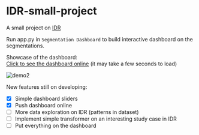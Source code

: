 # IDR-small-project
A small project on [IDR](https://idr.openmicroscopy.org/)

Run app.py in `Segmentation Dashboard` to build interactive dashboard on the segmentations.

Showcase of the dashboard:
<br>[Click to see the dashboard online](https://idr-small-project-bodan.onrender.com/) (it may take a few seconds to load)

![demo2](https://user-images.githubusercontent.com/123052690/232227204-e2ed8959-8e37-43a5-8381-48f8191c3a81.gif)

New features still on developing:
- [X] Simple dashboard sliders
- [X] Push dashboard online
- [ ] More data exploration on IDR (patterns in dataset)
- [ ] Implement simple transformer on an interesting study case in IDR
- [ ] Put everything on the dashboard
